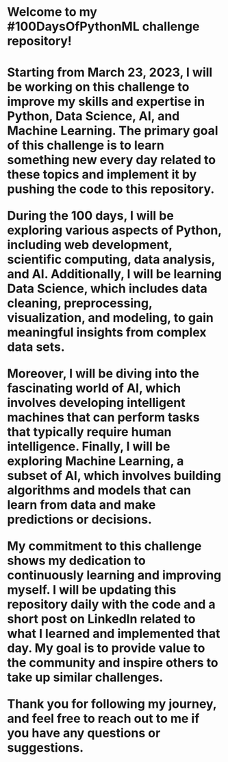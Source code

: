 <h1>Welcome to my #100DaysOfPythonML challenge repository!<h1>

Starting from March 23, 2023, I will be working on this challenge to improve my skills and expertise in Python, Data Science, AI, and Machine Learning. The primary goal of this challenge is to learn something new every day related to these topics and implement it by pushing the code to this repository.

During the 100 days, I will be exploring various aspects of Python, including web development, scientific computing, data analysis, and AI. Additionally, I will be learning Data Science, which includes data cleaning, preprocessing, visualization, and modeling, to gain meaningful insights from complex data sets.

Moreover, I will be diving into the fascinating world of AI, which involves developing intelligent machines that can perform tasks that typically require human intelligence. Finally, I will be exploring Machine Learning, a subset of AI, which involves building algorithms and models that can learn from data and make predictions or decisions.

My commitment to this challenge shows my dedication to continuously learning and improving myself. I will be updating this repository daily with the code and a short post on LinkedIn related to what I learned and implemented that day. My goal is to provide value to the community and inspire others to take up similar challenges.

Thank you for following my journey, and feel free to reach out to me if you have any questions or suggestions.
